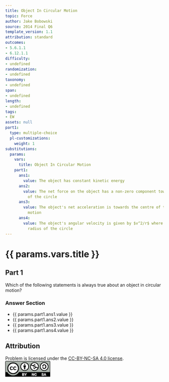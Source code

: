 ```yaml
---
title: Object In Circular Motion
topic: Force
author: Jake Bobowski
source: 2014 Final Q6
template_version: 1.1
attribution: standard
outcomes:
- 5.6.1.1
- 6.12.1.1
difficulty:
- undefined
randomization:
- undefined
taxonomy:
- undefined
span:
- undefined
length:
- undefined
tags:
- EW
assets: null
part1:
  type: multiple-choice
  pl-customizations:
    weight: 1
substitutions:
  params:
    vars:
      title: Object In Circular Motion
    part1:
      ans1:
        value: The object has constant kinetic energy
      ans2:
        value: The net force on the object has a non-zero component towards the centre
          of the circle
      ans3:
        value: The object's net acceleration is towards the centre of the circular
          motion
      ans4:
        value: The object's angular velocity is given by $v^2/r$ where $r$ is the
          radius of the circle
---
```

# {{ params.vars.title }}

## Part 1

Which of the following statements is always true about an object in circular motion?

### Answer Section

- {{ params.part1.ans1.value }}
- {{ params.part1.ans2.value }}
- {{ params.part1.ans3.value }}
- {{ params.part1.ans4.value }}

## Attribution

Problem is licensed under the [CC-BY-NC-SA 4.0 license](https://creativecommons.org/licenses/by-nc-sa/4.0/).<br> ![The Creative Commons 4.0 license requiring attribution-BY, non-commercial-NC, and share-alike-SA license.](https://raw.githubusercontent.com/firasm/bits/master/by-nc-sa.png)